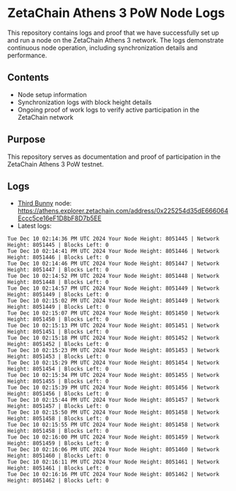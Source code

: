 # ZetaChain Athens 3 PoW Node Logs
This repository contains logs and proof that we have successfully set up and run a node on the ZetaChain Athens 3 network. The logs demonstrate continuous node operation, including synchronization details and performance.

## Contents
- Node setup information
- Synchronization logs with block height details
- Ongoing proof of work logs to verify active participation in the ZetaChain network

## Purpose
This repository serves as documentation and proof of participation in the ZetaChain Athens 3 PoW testnet.

## Logs

- [Third Bunny](https://thirdbunny.xyz/) node: https://athens.explorer.zetachain.com/address/0x225254d35dE666064Eccc5ce16eF1D8bF8D7b5EE
- Latest logs:
```
Tue Dec 10 02:14:36 PM UTC 2024 Your Node Height: 8051445 | Network Height: 8051445 | Blocks Left: 0
Tue Dec 10 02:14:41 PM UTC 2024 Your Node Height: 8051446 | Network Height: 8051446 | Blocks Left: 0
Tue Dec 10 02:14:46 PM UTC 2024 Your Node Height: 8051447 | Network Height: 8051447 | Blocks Left: 0
Tue Dec 10 02:14:52 PM UTC 2024 Your Node Height: 8051448 | Network Height: 8051448 | Blocks Left: 0
Tue Dec 10 02:14:57 PM UTC 2024 Your Node Height: 8051449 | Network Height: 8051449 | Blocks Left: 0
Tue Dec 10 02:15:02 PM UTC 2024 Your Node Height: 8051449 | Network Height: 8051449 | Blocks Left: 0
Tue Dec 10 02:15:07 PM UTC 2024 Your Node Height: 8051450 | Network Height: 8051450 | Blocks Left: 0
Tue Dec 10 02:15:13 PM UTC 2024 Your Node Height: 8051451 | Network Height: 8051451 | Blocks Left: 0
Tue Dec 10 02:15:18 PM UTC 2024 Your Node Height: 8051452 | Network Height: 8051452 | Blocks Left: 0
Tue Dec 10 02:15:23 PM UTC 2024 Your Node Height: 8051453 | Network Height: 8051453 | Blocks Left: 0
Tue Dec 10 02:15:29 PM UTC 2024 Your Node Height: 8051454 | Network Height: 8051454 | Blocks Left: 0
Tue Dec 10 02:15:34 PM UTC 2024 Your Node Height: 8051455 | Network Height: 8051455 | Blocks Left: 0
Tue Dec 10 02:15:39 PM UTC 2024 Your Node Height: 8051456 | Network Height: 8051456 | Blocks Left: 0
Tue Dec 10 02:15:44 PM UTC 2024 Your Node Height: 8051457 | Network Height: 8051457 | Blocks Left: 0
Tue Dec 10 02:15:50 PM UTC 2024 Your Node Height: 8051458 | Network Height: 8051458 | Blocks Left: 0
Tue Dec 10 02:15:55 PM UTC 2024 Your Node Height: 8051458 | Network Height: 8051458 | Blocks Left: 0
Tue Dec 10 02:16:00 PM UTC 2024 Your Node Height: 8051459 | Network Height: 8051459 | Blocks Left: 0
Tue Dec 10 02:16:06 PM UTC 2024 Your Node Height: 8051460 | Network Height: 8051460 | Blocks Left: 0
Tue Dec 10 02:16:11 PM UTC 2024 Your Node Height: 8051461 | Network Height: 8051461 | Blocks Left: 0
Tue Dec 10 02:16:16 PM UTC 2024 Your Node Height: 8051462 | Network Height: 8051462 | Blocks Left: 0
```
